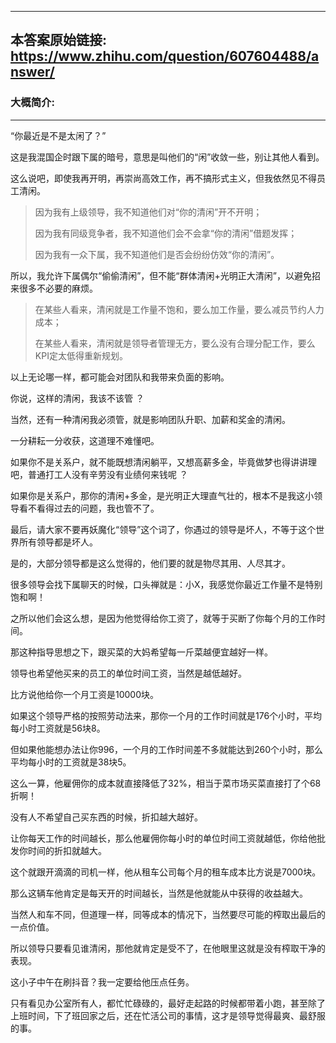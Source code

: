 ----------------------------------------
## 本答案原始链接: https://www.zhihu.com/question/607604488/answer/
### 大概简介: 
----------------------------------------
“你最近是不是太闲了？”

这是我混国企时跟下属的暗号，意思是叫他们的“闲”收敛一些，别让其他人看到。

这么说吧，即使我再开明，再崇尚高效工作，再不搞形式主义，但我依然见不得员工清闲。

> 因为我有上级领导，我不知道他们对“你的清闲”开不开明；
> 
> 因为我有同级竞争者，我不知道他们会不会拿“你的清闲”借题发挥；
> 
> 因为我有一众下属，我不知道他们是否会纷纷仿效“你的清闲”。

所以，我允许下属偶尔“偷偷清闲”，但不能“群体清闲+光明正大清闲”，以避免招来很多不必要的麻烦。

> 在某些人看来，清闲就是工作量不饱和，要么加工作量，要么减员节约人力成本；
> 
> 在某些人看来，清闲就是领导者管理无方，要么没有合理分配工作，要么KPI定太低得重新规划。

以上无论哪一样，都可能会对团队和我带来负面的影响。

你说，这样的清闲，我该不该管 ？

当然，还有一种清闲我必须管，就是影响团队升职、加薪和奖金的清闲。

一分耕耘一分收获，这道理不难懂吧。

如果你不是关系户，就不能既想清闲躺平，又想高薪多金，毕竟做梦也得讲讲理吧，普通打工人没有辛劳没有业绩何来钱呢 ？

如果你是关系户，那你的清闲+多金，是光明正大理直气壮的，根本不是我这小领导看不看得过去的问题，我也管不了。

最后，请大家不要再妖魔化“领导”这个词了，你遇过的领导是坏人，不等于这个世界所有领导都是坏人。

是的，大部分领导都是这么觉得的，他们要的就是物尽其用、人尽其才。

很多领导会找下属聊天的时候，口头禅就是：小X，我感觉你最近工作量不是特别饱和啊！




之所以他们会这么想，是因为他觉得给你工资了，就等于买断了你每个月的工作时间。

那这种指导思想之下，跟买菜的大妈希望每一斤菜越便宜越好一样。

领导也希望他买来的员工的单位时间工资，当然是越低越好。

比方说他给你一个月工资是10000块。

如果这个领导严格的按照劳动法来，那你一个月的工作时间就是176个小时，平均每小时工资就是56块8。

但如果他能想办法让你996，一个月的工作时间差不多就能达到260个小时，那么平均每小时的工资就是38块5。

这么一算，他雇佣你的成本就直接降低了32%，相当于菜市场买菜直接打了个68折啊！




没有人不希望自己买东西的时候，折扣越大越好。

让你每天工作的时间越长，那么他雇佣你每小时的单位时间工资就越低，你给他批发你时间的折扣就越大。

这个就跟开滴滴的司机一样，他从租车公司每个月的租车成本比方说是7000块。

那么这辆车他肯定是每天开的时间越长，当然是他就能从中获得的收益越大。

当然人和车不同，但道理一样，同等成本的情况下，当然要尽可能的榨取出最后的一点价值。

所以领导只要看见谁清闲，那他就肯定是受不了，在他眼里这就是没有榨取干净的表现。

这小子中午在刷抖音？我一定要给他压点任务。

只有看见办公室所有人，都忙忙碌碌的，最好走起路的时候都带着小跑，甚至除了上班时间，下了班回家之后，还在忙活公司的事情，这才是领导觉得最爽、最舒服的事。

